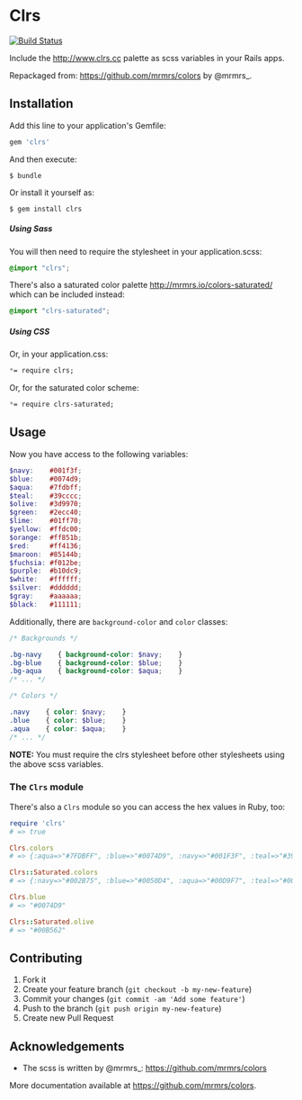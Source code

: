 # Clrs

[![Build Status](https://travis-ci.org/johnotander/clrs.svg?branch=master)](https://travis-ci.org/johnotander/clrs)

Include the <http://www.clrs.cc> palette as scss variables in your Rails apps.

Repackaged from: <https://github.com/mrmrs/colors> by @mrmrs_.

## Installation

Add this line to your application's Gemfile:

```ruby
gem 'clrs'
```

And then execute:

```
$ bundle
```

Or install it yourself as:

```
$ gem install clrs
```

##### Using Sass

You will then need to require the stylesheet in your application.scss:

```scss
@import "clrs";
```

There's also a saturated color palette <http://mrmrs.io/colors-saturated/> which can be included instead:

```scss
@import "clrs-saturated";
```

##### Using CSS

Or, in your application.css:

```css
*= require clrs;
```

Or, for the saturated color scheme:

```css
*= require clrs-saturated;
```

## Usage

Now you have access to the following variables:

```scss
$navy:    #001f3f;
$blue:    #0074d9;
$aqua:    #7fdbff;
$teal:    #39cccc;
$olive:   #3d9970;
$green:   #2ecc40;
$lime:    #01ff70;
$yellow:  #ffdc00;
$orange:  #ff851b;
$red:     #ff4136;
$maroon:  #85144b;
$fuchsia: #f012be;
$purple:  #b10dc9;
$white:   #ffffff;
$silver:  #dddddd;
$gray:    #aaaaaa;
$black:   #111111;
```

Additionally, there are `background-color` and `color` classes:

```scss
/* Backgrounds */

.bg-navy    { background-color: $navy;    }
.bg-blue    { background-color: $blue;    }
.bg-aqua    { background-color: $aqua;    }
/* ... */

/* Colors */

.navy    { color: $navy;    }
.blue    { color: $blue;    }
.aqua    { color: $aqua;    }
/* ... */
```

__NOTE:__ You must require the clrs stylesheet before other stylesheets using the above scss variables.

### The `Clrs` module

There's also a `Clrs` module so you can access the hex values in Ruby, too:

```ruby
require 'clrs'
# => true 

Clrs.colors
# => {:aqua=>"#7FDBFF", :blue=>"#0074D9", :navy=>"#001F3F", :teal=>"#39CCCC", :green=>"#2ECC40", :olive=>"#3D9970", :lime=>"#01FF70", :yellow=>"#FFDC00", :orange=>"#FF851B", :red=>"#FF4136", :fuchsia=>"#F012BE", :purple=>"#B10DC9", :maroon=>"#85144B", :white=>"#fff", :silver=>"#ddd", :gray=>"#aaa", :black=>"#111"} 

Clrs::Saturated.colors
# => {:navy=>"#002B75", :blue=>"#0050D4", :aqua=>"#00D9F7", :teal=>"#00A6A6", :olive=>"#00B562", :green=>"#00D942", :lime=>"#B4D900", :yellow=>"#EBCF00", :orange=>"#EB7700", :red=>"#EB0012", :maroon=>"#790009", :fuchsia=>"#FF00C3", :purple=>"#8D00FF", :white=>"#fff", :silver=>"#777", :gray=>"#333", :black=>"#000"} 

Clrs.blue
# => "#0074D9" 

Clrs::Saturated.olive
# => "#00B562" 
```

## Contributing

1. Fork it
2. Create your feature branch (`git checkout -b my-new-feature`)
3. Commit your changes (`git commit -am 'Add some feature'`)
4. Push to the branch (`git push origin my-new-feature`)
5. Create new Pull Request

## Acknowledgements

  * The scss is written by @mrmrs_: <https://github.com/mrmrs/colors>

More documentation available at <https://github.com/mrmrs/colors>.

